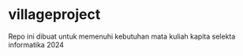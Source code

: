 # villageproject
Repo ini dibuat untuk memenuhi kebutuhan mata kuliah kapita selekta informatika 2024
